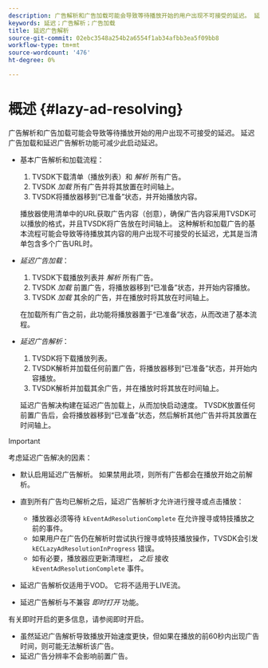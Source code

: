```yaml
---
description: 广告解析和广告加载可能会导致等待播放开始的用户出现不可接受的延迟。 延迟广告加载和延迟广告解析功能可减少此启动延迟。
keywords: 延迟；广告解析；广告加载
title: 延迟广告解析
source-git-commit: 02ebc3548a254b2a6554f1ab34afbb3ea5f09bb8
workflow-type: tm+mt
source-wordcount: '476'
ht-degree: 0%

---
```


# 概述 {#lazy-ad-resolving}

广告解析和广告加载可能会导致等待播放开始的用户出现不可接受的延迟。 延迟广告加载和延迟广告解析功能可减少此启动延迟。

* 基本广告解析和加载流程：

   1. TVSDK下载清单（播放列表）和 *解析* 所有广告。
   1. TVSDK *加载* 所有广告并将其放置在时间轴上。
   1. TVSDK将播放器移到“已准备”状态，并开始播放内容。

  播放器使用清单中的URL获取广告内容（创意），确保广告内容采用TVSDK可以播放的格式，并且TVSDK将广告放在时间轴上。 这种解析和加载广告的基本流程可能会导致等待播放其内容的用户出现不可接受的长延迟，尤其是当清单包含多个广告URL时。

* *延迟广告加载*：

   1. TVSDK下载播放列表并 *解析* 所有广告。
   1. TVSDK *加载* 前置广告，将播放器移到“已准备”状态，并开始内容播放。
   1. TVSDK *加载* 其余的广告，并在播放时将其放在时间轴上。

  在加载所有广告之前，此功能将播放器置于“已准备”状态，从而改进了基本流程。

* *延迟广告解析*：

   1. TVSDK将下载播放列表。
   1. TVSDK解析并加载任何前置广告，将播放器移到“已准备”状态，并开始内容播放。
   1. TVSDK解析并加载其余广告，并在播放时将其放在时间轴上。

  延迟广告解决构建在延迟广告加载上，从而加快启动速度。 TVSDK放置任何前置广告后，会将播放器移到“已准备”状态，然后解析其他广告并将其放置在时间轴上。

>[!IMPORTANT]
>
>考虑延迟广告解决的因素：
>
>* 默认启用延迟广告解析。 如果禁用此项，则所有广告都会在播放开始之前解析。
>* 直到所有广告均已解析之后，延迟广告解析才允许进行搜寻或点击播放：
>
>    * 播放器必须等待 `kEventAdResolutionComplete` 在允许搜寻或特技播放之前的事件。
>    * 如果用户在广告仍在解析时尝试执行搜寻或特技播放操作，TVSDK会引发 `kECLazyAdResolutionInProgress` 错误。
>    * 如有必要，播放器应更新清理栏， *之后* 接收 `kEventAdResolutionComplete` 事件。
>
>* 延迟广告解析仅适用于VOD。 它将不适用于LIVE流。
>* 延迟广告解析与不兼容 *即时打开* 功能。
>
>  有关即时开启的更多信息，请参阅即时开启。
>
>* 虽然延迟广告解析导致播放开始速度更快，但如果在播放的前60秒内出现广告时间，则可能无法解析该广告。
>* 延迟广告分辨率不会影响前置广告。
